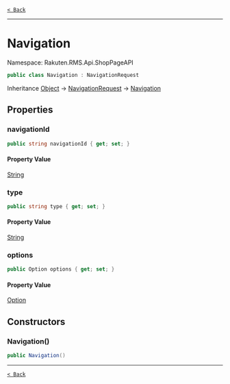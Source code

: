 [`< Back`](./)

---

# Navigation

Namespace: Rakuten.RMS.Api.ShopPageAPI

```csharp
public class Navigation : NavigationRequest
```

Inheritance [Object](https://docs.microsoft.com/en-us/dotnet/api/system.object) → [NavigationRequest](./rakuten.rms.api.shoppageapi.navigationrequest) → [Navigation](./rakuten.rms.api.shoppageapi.navigation)

## Properties

### **navigationId**

```csharp
public string navigationId { get; set; }
```

#### Property Value

[String](https://docs.microsoft.com/en-us/dotnet/api/system.string)<br>

### **type**

```csharp
public string type { get; set; }
```

#### Property Value

[String](https://docs.microsoft.com/en-us/dotnet/api/system.string)<br>

### **options**

```csharp
public Option options { get; set; }
```

#### Property Value

[Option](./rakuten.rms.api.shoppageapi.navigationrequest.option)<br>

## Constructors

### **Navigation()**

```csharp
public Navigation()
```

---

[`< Back`](./)
